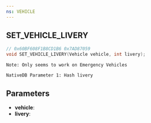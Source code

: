 ```yaml
---
ns: VEHICLE
---
```

## SET_VEHICLE_LIVERY

```c
// 0x60BF608F1B8CD1B6 0x7AD87059
void SET_VEHICLE_LIVERY(Vehicle vehicle, int livery);
```

```
Note: Only seems to work on Emergency Vehicles  
```

```
NativeDB Parameter 1: Hash livery
```

## Parameters
* **vehicle**: 
* **livery**: 

